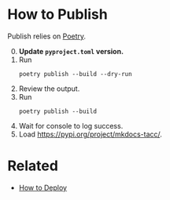 # How to Publish

Publish relies on [Poetry](https://python-poetry.org/).

0. **Update `pyproject.toml` version.**
1. Run
    ```shell
    poetry publish --build --dry-run
    ```
2. Review the output.
3. Run
    ```shell
    poetry publish --build
    ```
4. Wait for console to log success.
5. Load https://pypi.org/project/mkdocs-tacc/.

# Related

- [How to Deploy](./DEPLOYING.md)
